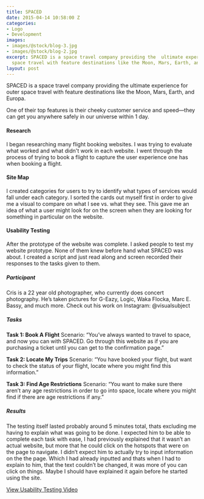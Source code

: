 ```yaml
---
title: SPACED
date: 2015-04-14 10:58:00 Z
categories:
- Logo
- Development
images:
- images/@stock/blog-3.jpg
- images/@stock/blog-2.jpg
excerpt: SPACED is a space travel company providing the  ultimate experience for outer
  space travel with feature destinations like the Moon, Mars, Earth, and Europa.
layout: post
---
```


SPACED is a space travel company providing the  ultimate experience for outer space travel with feature destinations like the Moon, Mars, Earth, and Europa.

One of their top features is their cheeky customer service and speed—they can get you anywhere safely in our universe within 1 day.

#### Research

I began researching many flight booking websites. I was trying to evaluate what worked and what didn't work in each website. I went through the process of trying to book a flight to capture the user experience one has when booking a flight.

#### Site Map

I created categories for users to try to identify what types of services would fall under each category. I sorted the cards out myself first in order to give me a visual to compare on what I see vs. what they see. This gave me an idea of what a user might look for on the screen when they are looking for something in particular on the website.

#### Usability Testing

After the prototype of the website was complete. I asked people to test my website prototype. None of them knew before hand what SPACED was about. I created a script and just read along and screen recorded their responses to the tasks given to them.

##### Participant

Cris is a 22 year old photographer, who currently does concert photography. He’s taken pictures for G-Eazy, Logic, Waka Flocka, Marc E. Bassy, and much more. Check out his work on Instagram: @visualsubject  

##### Tasks

**Task 1: Book A Flight**
Scenario: “You’ve always wanted to travel to space, and now you can with SPACED. Go through this website as if you are purchasing a ticket until you can get to the confirmation page.”

**Task 2: Locate My Trips**
Scenario: “You have booked your flight, but want to check the status of your flight, locate where you might find this information.”

**Task 3: Find Age Restrictions**
Scenario: “You want to make sure there aren’t any age restrictions in order to go into space, locate where you might find if there are age restrictions if any.”

##### Results

The testing itself lasted probably around 5 minutes total, thats excluding me having to explain what was going to be done. I expected him to be able to complete each task with ease, I had previously explained that it wasn’t an actual website, but more that he could click on the hotspots that were on the page to navigate. I didn’t expect him to actually try to input information on the the page. Which I had already inputted and thats when I had to explain to him, that the text couldn’t be changed, it was more of you can click on things. Maybe I should have explained it again before he started using the site.

[View Usability Testing Video](https://youtu.be/sxpfCFKkp-A)
